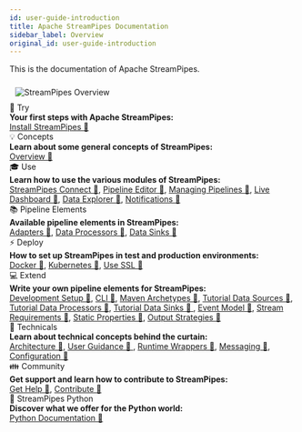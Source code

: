 ```yaml
---
id: user-guide-introduction
title: Apache StreamPipes Documentation
sidebar_label: Overview
original_id: user-guide-introduction
---
```


This is the documentation of Apache StreamPipes.

<img class="docs-image docs-image-small docs-image-no-shadow" style="padding: 10px;" src="/docs/img/01_try-overview/01_streampipes-overview.png" alt="StreamPipes Overview"/>


<div class="container grid col-3">
    <div class="column">
        <div class="toc-box">
            <div class="toc-header border-thin">
                🚀 Try
            </div>
            <div class="toc-content">
                <div class="toc-section-header"><b>Your first steps with Apache StreamPipes:</b></div>
               <a href="try-installation.html">Install StreamPipes 🔗</a>
            </div>
        </div>
    </div>
    <div class="column">
        <div class="toc-box">
            <div class="toc-header border-thin">
                💡 Concepts
            </div>
            <div class="toc-content">
                <div class="toc-section-header"><b>Learn about some general concepts of StreamPipes:</b></div>
                <a href="concepts-overview.html">Overview 🔗</a>
            </div>
        </div>
    </div>
    <div class="column">
        <div class="toc-box">
            <div class="toc-header border-thin">
                🎓 Use
            </div>
            <div class="toc-content">
                <div class="toc-section-header"><b>Learn how to use the various modules of StreamPipes:</b></div>
                <a href="use-connect.html">StreamPipes Connect 🔗</a>, <a href="use-pipeline-editor.html">Pipeline Editor 🔗</a>, 
                <a href="use-managing-pipelines.html">Managing Pipelines 🔗</a>, 
                <a href="use-live-dashboard.html">Live Dashboard 🔗</a>, <a href="use-data-explorer.html">Data Explorer 🔗</a>, 
                <a href="use-notifications.html">Notifications 🔗</a>
            </div>
        </div>
    </div>
    <div class="column">
        <div class="toc-box">
            <div class="toc-header border-thin">
                📚 Pipeline Elements
            </div>
            <div class="toc-content">
                <div class="toc-section-header"><b>Available pipeline elements in StreamPipes:</b></div>
                <a href="pe/org.apache.streampipes.connect.protocol.stream.kafka.html">Adapters 🔗</a>, 
                <a href="pe/org.apache.streampipes.processors.aggregation.flink.aggregation.html">Data Processors 🔗</a>, 
                <a href="pe/org.apache.streampipes.sinks.databases.jvm.couchdb.html">Data Sinks 🔗</a> 
            </div>
        </div>
    </div>
    <div class="column">
        <div class="toc-box">
            <div class="toc-header border-thin">
                ⚡ Deploy 
            </div>
            <div class="toc-content">
                <div class="toc-section-header"><b>How to set up StreamPipes in test and production environments:</b></div>
                <a href="deploy-docker.html">Docker 🔗</a>, <a href="deploy-kubernetes.html">Kubernetes 🔗</a>, <a href="../deploy
                -use-ssl">Use SSL 🔗</a>
            </div>
        </div>
    </div>
    <div class="column">
        <div class="toc-box">
            <div class="toc-header border-thin">
                💻 Extend
            </div>
            <div class="toc-content">
                <div class="toc-section-header"><b>Write your own pipeline elements for StreamPipes:</b></div>
                <a href="extend-setup.html">Development Setup 🔗</a>, <a href="extend-cli.html">CLI 🔗</a>, <a href="../extend
                -archetypes">Maven Archetypes 🔗</a>,
                <a href="extend-tutorial-data-sources.html">Tutorial Data Sources 🔗</a>, <a href="../extend-tutorial-data
                -processors">Tutorial Data Processors 🔗</a>, <a href="extend-tutorial-data-sinks.html">Tutorial Data Sinks 🔗
                </a>,
                <a href="extend-sdk-event-model.html">Event Model 🔗</a>, <a href="extend-sdk-stream-requirements.html">Stream
                 Requirements 🔗</a>, <a href="extend-sdk-static-properties.html">Static Properties 🔗</a>,
                <a href="extend-sdk-output-strategies.html">Output Strategies 🔗</a>
            </div>
        </div>
    </div>
    <div class="column">
        <div class="toc-box">
            <div class="toc-header border-thin">
                🔧 Technicals
            </div>
            <div class="toc-content">
                <div class="toc-section-header"><b>Learn about technical concepts behind the curtain:</b></div>
                <a href="technicals-architecture.html">Architecture 🔗</a>, <a href="technicals-user-guidance.html">User
                 Guidance 🔗
                </a>, <a href="technicals-runtime-wrappers.html">Runtime Wrappers 🔗</a>,
                <a href="technicals-messaging.html">Messaging 🔗</a>, <a href="technicals-configuration.html">Configuration 🔗</a>
            </div>
        </div>
    </div>
    <div class="column">
        <div class="toc-box">
            <div class="toc-header border-thin">
                👪 Community
            </div>
            <div class="toc-content">
                <div class="toc-section-header"><b>Get support and learn how to contribute to StreamPipes:</b></div>
                <a href="community-get-help.html">Get Help 🔗</a>, <a href="community-contribute.html">Contribute 🔗</a>
            </div>
        </div>
    </div>
    <div class="column">
        <div class="toc-box">
            <div class="toc-header border-thin">
                🐍 StreamPipes Python
            </div>
            <div class="toc-content">
                <div class="toc-section-header"><b>Discover what we offer for the Python world:</b></div>
                <a href="/docs/docs/python/latest">Python Documentation 🔗</a>
            </div>
        </div>
    </div>
</div>
